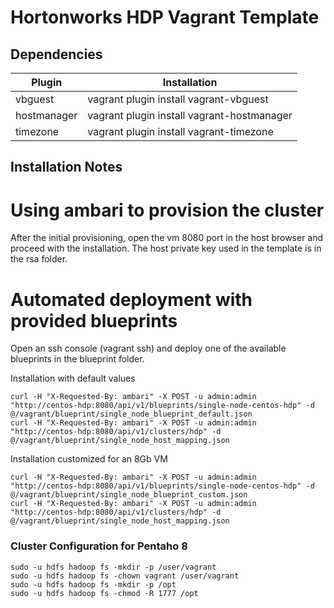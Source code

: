 # Hortonworks HDP Vagrant Template

## Dependencies

| Plugin | Installation |
| --- |--- |
| vbguest | vagrant plugin install vagrant-vbguest |
| hostmanager | vagrant plugin install vagrant-hostmanager |
| timezone | vagrant plugin install vagrant-timezone |

## Installation Notes

# Using ambari to provision the cluster
After the initial provisioning, open the vm 8080 port in the host browser and proceed with the installation. The host private key used in the template is in the rsa folder.

# Automated deployment with provided blueprints
Open an ssh console (vagrant ssh) and deploy one of the available blueprints in the blueprint folder.

Installation with default values
```
curl -H "X-Requested-By: ambari" -X POST -u admin:admin "http://centos-hdp:8080/api/v1/blueprints/single-node-centos-hdp" -d @/vagrant/blueprint/single_node_blueprint_default.json
curl -H "X-Requested-By: ambari" -X POST -u admin:admin "http://centos-hdp:8080/api/v1/clusters/hdp" -d @/vagrant/blueprint/single_node_host_mapping.json
```

Installation customized for an 8Gb VM
```
curl -H "X-Requested-By: ambari" -X POST -u admin:admin "http://centos-hdp:8080/api/v1/blueprints/single-node-centos-hdp" -d @/vagrant/blueprint/single_node_blueprint_custom.json
curl -H "X-Requested-By: ambari" -X POST -u admin:admin "http://centos-hdp:8080/api/v1/clusters/hdp" -d @/vagrant/blueprint/single_node_host_mapping.json
```

### Cluster Configuration for Pentaho 8

```
sudo -u hdfs hadoop fs -mkdir -p /user/vagrant
sudo -u hdfs hadoop fs -chown vagrant /user/vagrant
sudo -u hdfs hadoop fs -mkdir -p /opt
sudo -u hdfs hadoop fs -chmod -R 1777 /opt
```
